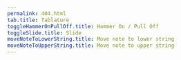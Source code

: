 ```yaml
---
permalink: 404.html
tab.title: Tablature
toggleHammerOnPullOff.title: Hammer On / Pull Off
toggleSlide.title: Slide
moveNoteToLowerString.title: Move note to lower string
moveNoteToUpperString.title: Move note to upper string
---
```

